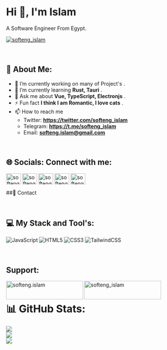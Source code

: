 # Hi 👋, I'm Islam
<p>A Software Engineer From Egypt.</p>
<p><a align="center" href="https://twitter.com/softeng_islam" target="_blank"><img src="https://img.shields.io/twitter/follow/softeng_islam?logo=twitter&style=for-the-badge" alt="softeng_islam" /></a></p>

<br/>


## 💫 About Me:
- 🔭 I’m currently working on many of Project's .
- 🌱 I’m currently learning **Rust, Tauri** .
- 💬 Ask me about **Vue, TypeScript, Electronjs** .
- ⚡ Fun fact **I think I am Romantic, I love cats** .
- 📫 How to reach me
  - Twitter: **https://twitter.com/softeng_islam**
  - Telegram: **https://t.me/softeng_islam**
  - Email: **softeng.islam@gmail.com**

<br/>


## 🌐 Socials: Connect with me:
<p align="left">
<a href="https://twitter.com/softeng_islam" target="blank"><img align="center" src="https://raw.githubusercontent.com/rahuldkjain/github-profile-readme-generator/master/src/images/icons/Social/twitter.svg" alt="softeng_islam" height="30" width="40" /></a>
<a href="https://fb.com/softeng.islam" target="blank"><img align="center" src="https://raw.githubusercontent.com/rahuldkjain/github-profile-readme-generator/master/src/images/icons/Social/facebook.svg" alt="softeng.islam" height="30" width="40" /></a>
<a href="https://instagram.com/softeng_islam" target="blank"><img align="center" src="https://raw.githubusercontent.com/rahuldkjain/github-profile-readme-generator/master/src/images/icons/Social/instagram.svg" alt="softeng_islam" height="30" width="40" /></a>
<a href="https://dev.to/softeng-islam" target="blank"><img align="center" src="https://raw.githubusercontent.com/rahuldkjain/github-profile-readme-generator/master/src/images/icons/Social/devto.svg" alt="softeng-islam" height="30" width="40" /></a>
<a href="https://codepen.io/softeng-islam" target="blank"><img align="center" src="https://raw.githubusercontent.com/rahuldkjain/github-profile-readme-generator/master/src/images/icons/Social/codepen.svg" alt="softeng-islam" height="30" width="40" /></a>


##📱 Contact






</p>

<br/>

## 💻 My Stack and Tool's:
![JavaScript](https://img.shields.io/badge/javascript-%23323330.svg?style=flat&logo=javascript&logoColor=%23F7DF1E)
![HTML5](https://img.shields.io/badge/html5-%23E34F26.svg?style=flat&logo=html5&logoColor=white)
![CSS3](https://img.shields.io/badge/css3-%231572B6.svg?style=flat&logo=css3&logoColor=white)
![TailwindCSS](https://img.shields.io/badge/tailwindcss-%2338B2AC.svg?style=flat&logo=tailwind-css&logoColor=white)

<br/>

## Support:
<p>
  <a href="https://www.buymeacoffee.com/softeng.islam"> <img align="left" src="https://cdn.buymeacoffee.com/buttons/v2/default-yellow.png" height="50" width="210" alt="softeng.islam" /></a>
  <a href="https://ko-fi.com/softeng_islam"> <img align="left" src="https://cdn.ko-fi.com/cdn/kofi3.png?v=3" height="50" width="210" alt="softeng_islam" /></a>
</p>
<br/>

# 📊 GitHub Stats:
![](https://github-readme-stats.vercel.app/api?username=SoftEng-Islam&theme=nightowl&hide_border=false&include_all_commits=false&count_private=false)<br/>
![](https://github-readme-streak-stats.herokuapp.com/?user=SoftEng-Islam&theme=nightowl&hide_border=false)<br/>
![](https://github-readme-stats.vercel.app/api/top-langs/?username=SoftEng-Islam&theme=nightowl&hide_border=false&include_all_commits=false&count_private=false&layout=compact)




